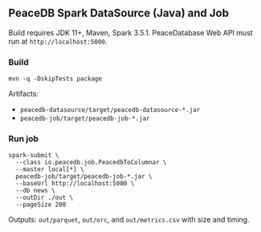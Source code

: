 ## PeaceDB Spark DataSource (Java) and Job

Build requires JDK 11+, Maven, Spark 3.5.1. PeaceDatabase Web API must run at `http://localhost:5000`.

### Build

```
mvn -q -DskipTests package
```

Artifacts:
- `peacedb-datasource/target/peacedb-datasource-*.jar`
- `peacedb-job/target/peacedb-job-*.jar`

### Run job

```
spark-submit \
  --class io.peacedb.job.PeacedbToColumnar \
  --master local[*] \
  peacedb-job/target/peacedb-job-*.jar \
  --baseUrl http://localhost:5000 \
  --db news \
  --outDir ./out \
  --pageSize 200
```

Outputs: `out/parquet`, `out/orc`, and `out/metrics.csv` with size and timing.


